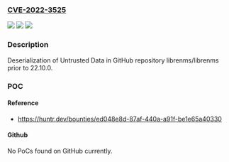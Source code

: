 ### [CVE-2022-3525](https://cve.mitre.org/cgi-bin/cvename.cgi?name=CVE-2022-3525)
![](https://img.shields.io/static/v1?label=Product&message=librenms%2Flibrenms&color=blue)
![](https://img.shields.io/static/v1?label=Version&message=n%2Fa&color=blue)
![](https://img.shields.io/static/v1?label=Vulnerability&message=CWE-502%20Deserialization%20of%20Untrusted%20Data&color=brighgreen)

### Description

Deserialization of Untrusted Data in GitHub repository librenms/librenms prior to 22.10.0.

### POC

#### Reference
- https://huntr.dev/bounties/ed048e8d-87af-440a-a91f-be1e65a40330

#### Github
No PoCs found on GitHub currently.

